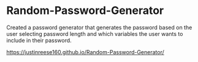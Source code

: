 # Random-Password-Generator

Created a password generator that generates the password based on the user selecting password length and which variables the user wants to include in their password.

https://justinreese160.github.io/Random-Password-Generator/

